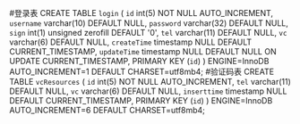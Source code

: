 #登录表
CREATE TABLE `login` (
  `id` int(5) NOT NULL AUTO_INCREMENT,
  `username` varchar(10) DEFAULT NULL,
  `password` varchar(32) DEFAULT NULL,
  `sign` int(1) unsigned zerofill DEFAULT '0',
  `tel` varchar(11) DEFAULT NULL,
  `vc` varchar(6) DEFAULT NULL,
  `createTime` timestamp NULL DEFAULT CURRENT_TIMESTAMP,
  `updateTime` timestamp NULL DEFAULT NULL ON UPDATE CURRENT_TIMESTAMP,
  PRIMARY KEY (`id`)
) ENGINE=InnoDB AUTO_INCREMENT=1 DEFAULT CHARSET=utf8mb4;
#验证码表
CREATE TABLE `vcResources` (
  `id` int(5) NOT NULL AUTO_INCREMENT,
  `tel` varchar(11) DEFAULT NULL,
  `vc` varchar(6) DEFAULT NULL,
  `inserttime` timestamp NULL DEFAULT CURRENT_TIMESTAMP,
  PRIMARY KEY (`id`)
) ENGINE=InnoDB AUTO_INCREMENT=6 DEFAULT CHARSET=utf8mb4;
